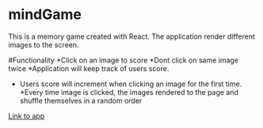 # mindGame
This is a memory game created with React. The application render different images to the screen.

#Functionality
*Click on an image to score
*Dont click on same image twice
*Application will keep track of users score.
* Users score will increment when clicking an image for the first time.
*Every time image is clicked, the images rendered to the page and shuffle themselves in a random order

[Link to app](https://jyochsna.github.io/mindGame/)
